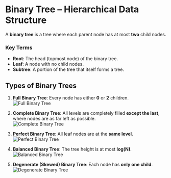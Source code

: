 # Binary Tree – Hierarchical Data Structure  

A **binary tree** is a tree where each parent node has at most **two** child nodes.  

### Key Terms  
- **Root**: The head (topmost node) of the binary tree.  
- **Leaf**: A node with no child nodes.  
- **Subtree**: A portion of the tree that itself forms a tree.  

## Types of Binary Trees  

1. **Full Binary Tree**: Every node has either **0** or **2** children.  
   ![Full Binary Tree](https://media.geeksforgeeks.org/wp-content/uploads/20221229135813/full.png)  

2. **Complete Binary Tree**: All levels are completely filled **except the last**, where nodes are as far left as possible.  
   ![Complete Binary Tree](https://media.geeksforgeeks.org/wp-content/uploads/20220414154428/complete-200x132.jpg)  

3. **Perfect Binary Tree**: All leaf nodes are at the **same level**.  
   ![Perfect Binary Tree](https://media.geeksforgeeks.org/wp-content/uploads/20220630155018/img3.jpg)  

4. **Balanced Binary Tree**: The tree height is at most **log(N)**.  
   ![Balanced Binary Tree](https://media.geeksforgeeks.org/wp-content/uploads/20240805164549/balance-vs-unbalance-binnary-tree.webp)  

5. **Degenerate (Skewed) Binary Tree**: Each node has **only one child**.  
   ![Degenerate Binary Tree](https://media.geeksforgeeks.org/wp-content/uploads/20230324123742/rsktree.jpg)  

